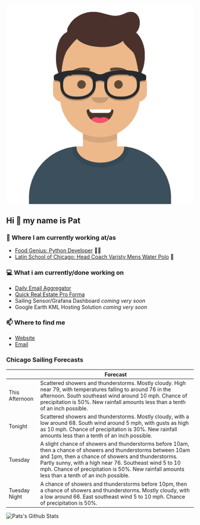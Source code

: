 [![Social banner for p-j-falconer](https://raw.githubusercontent.com/P-J-FALCONER/P-J-FALCONER/master/assets/avataaars.svg)](https://patfalconer.com/)
## Hi :wave: my name is Pat

### 💼 Where I am currently working at/as
- [Food Genius: Python Developer](https://getfoodgenius.com/) 🍔🐍
- [Latin School of Chicago: Head Coach Varisty Mens Water Polo](https://www.latinschool.org/) 🤽


### 💻 What i am currently/done working on
 - [Daily Email Aggregator](https://github.com/P-J-FALCONER/dott_daily_mail)
 - [Quick Real Estate Pro Forma](https://github.com/P-J-FALCONER/henry)
 - Sailing Sensor/Grafana Dashboard *coming very soon*
 - Google Earth KML Hosting Solution *coming very soon*

### 📫 Where to find me
 - [Website](https://patfalconer.com/)
 - [Email](mailto:patrick.j.falconer@gmail.com)


### Chicago Sailing Forecasts
|   | Forecast  |
|---|---|
| This Afternoon | Scattered showers and thunderstorms. Mostly cloudy. High near 79, with temperatures falling to around 76 in the afternoon. South southeast wind around 10 mph. Chance of precipitation is 50%. New rainfall amounts less than a tenth of an inch possible. |
| Tonight | Scattered showers and thunderstorms. Mostly cloudy, with a low around 68. South wind around 5 mph, with gusts as high as 10 mph. Chance of precipitation is 30%. New rainfall amounts less than a tenth of an inch possible. |
| Tuesday | A slight chance of showers and thunderstorms before 10am, then a chance of showers and thunderstorms between 10am and 1pm, then a chance of showers and thunderstorms. Partly sunny, with a high near 76. Southeast wind 5 to 10 mph. Chance of precipitation is 50%. New rainfall amounts less than a tenth of an inch possible. |
| Tuesday Night | A chance of showers and thunderstorms before 10pm, then a chance of showers and thunderstorms. Mostly cloudy, with a low around 66. East southeast wind 5 to 10 mph. Chance of precipitation is 50%. |

![Pats's Github Stats](https://github-readme-stats.vercel.app/api?username=p-j-falconer&show_icons=true&theme=radical)
